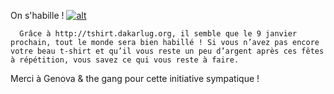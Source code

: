 
 On s'habille !
[![alt](https://github.com/Dakarlug/scrapper/reddit.png "")](https://github.com/Dakarlug/scrapper/pdf)
    
      Grâce à http://tshirt.dakarlug.org, il semble que le 9 janvier prochain, tout le monde sera bien habillé ! Si vous n’avez pas encore votre beau t-shirt et qu’il vous reste un peu d’argent après ces fêtes à répétition, vous savez ce qui vous reste à faire.

Merci à Genova & the gang pour cette initiative sympatique !

    
    
    



    



    



    



    



    



 
    
     